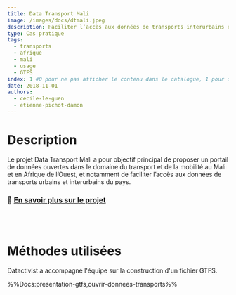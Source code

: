 ```yaml
---
title: Data Transport Mali
image: /images/docs/dtmali.jpeg
description: Faciliter l’accès aux données de transports interurbains en Afrique de l'Ouest
type: Cas pratique
tags:
  - transports
  - afrique
  - mali
  - usage
  - GTFS
index: 1 #0 pour ne pas afficher le contenu dans le catalogue, 1 pour qu'il s'affiche dans le catalogue
date: 2018-11-01
authors:
  - cecile-le-guen
  - etienne-pichot-damon
--- 
```

# Description

Le projet Data Transport Mali a pour objectif principal de proposer un portail de données ouvertes dans le domaine du transport et de la mobilité au Mali et en Afrique de l’Ouest, et notamment de faciliter l’accès aux données de transports urbains et interurbains du pays.

### 🔎 [En savoir plus sur le projet](https://forum.ogptoolbox.org/t/presentation-du-projet-data-transport-mali/590)

<br></br>

# Méthodes utilisées

Datactivist a accompagné l'équipe sur la construction d'un fichier GTFS.

%%Docs:presentation-gtfs,ouvrir-donnees-transports%%
